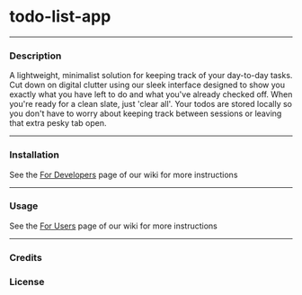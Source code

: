 # todo-list-app
***
### Description
A lightweight, minimalist solution for keeping track of your day-to-day tasks. Cut down on digital clutter using our sleek interface designed to show you exactly what you have left to do and what you've already checked off. When you're ready for a clean slate, just 'clear all'. Your todos are stored locally so you don't have to worry about keeping track between sessions or leaving that extra pesky tab open.
***
### Installation
See the [For Developers](https://github.com/emypye37/todo-list-app/wiki/For-Developers) page of our wiki for more instructions
***
### Usage
See the [For Users](https://github.com/emypye37/todo-list-app/wiki/For-Users) page of our wiki for more instructions
***
### Credits

### License
